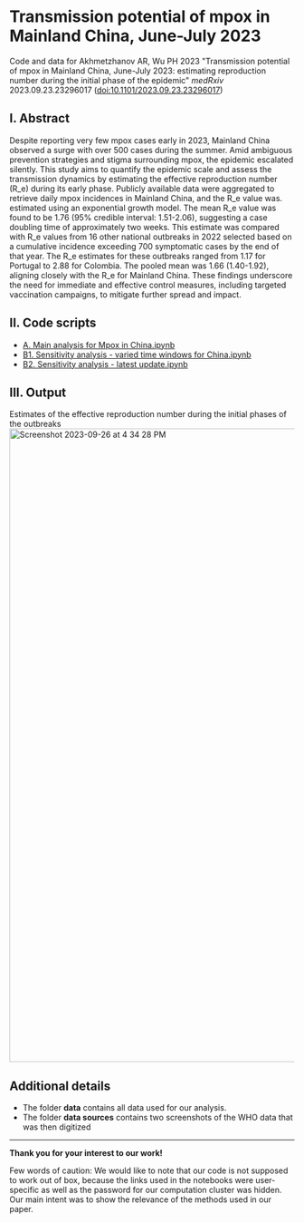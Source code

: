 # Transmission potential of mpox in Mainland China, June-July 2023

Code and data for Akhmetzhanov AR, Wu PH 2023 "Transmission potential of mpox in Mainland China, June-July 2023: estimating reproduction number during the initial phase of the epidemic" *medRxiv* 2023.09.23.23296017 ([doi:10.1101/2023.09.23.23296017](https://doi.org/10.1101/2023.09.23.23296017))

## I. Abstract
Despite reporting very few mpox cases early in 2023, Mainland China observed a surge with over 500 cases during the summer. Amid ambiguous prevention strategies and stigma surrounding mpox, the epidemic escalated silently. This study aims to quantify the epidemic scale and assess the transmission dynamics by estimating the effective reproduction number (R_e) during its early phase. Publicly available data were aggregated to retrieve daily mpox incidences in Mainland China, and the R_e value was. estimated using an exponential growth model. The mean R_e value was found to be 1.76 (95% credible interval: 1.51-2.06), suggesting a case doubling time of approximately two weeks. This estimate was compared with R_e values from 16 other national outbreaks in 2022 selected based on a cumulative incidence exceeding 700 symptomatic cases by the end of that year. The R_e estimates for these outbreaks ranged from 1.17 for Portugal to 2.88 for Colombia. The pooled mean was 1.66 (1.40-1.92), aligning closely with the R_e for Mainland China. These findings underscore the need for immediate and effective control measures, including targeted vaccination campaigns, to mitigate further spread and impact.

## II. Code scripts
* [A. Main analysis for Mpox in China.ipynb](https://nbviewer.org/github/aakhmetz/Mpox-in-MainlandChina-2023/blob/main/scripts/Andrei/A.%20Main%20analysis%20for%20Mpox%20in%20China.ipynb)
* [B1. Sensitivity analysis - varied time windows for China.ipynb](https://nbviewer.org/github/aakhmetz/Mpox-in-MainlandChina-2023/blob/main/scripts/Andrei/B1.%20Sensitivity%20analysis%20-%20varied%20time%20windows%20for%20China.ipynb)
* [B2. Sensitivity analysis - latest update.ipynb](https://nbviewer.org/github/aakhmetz/Mpox-in-MainlandChina-2023/blob/main/scripts/Andrei/B2.%20Sensitivity%20analysis%20-%20latest%20update.ipynb)

## III. Output

Estimates of the effective reproduction number during the initial phases of the outbreaks
<img width="1118" alt="Screenshot 2023-09-26 at 4 34 28 PM" src="https://github.com/aakhmetz/Mpox-in-MainlandChina-2023/assets/2173206/c5d42651-8c5c-47de-9107-16b37b595379">

## Additional details
* The folder **data** contains all data used for our analysis.
* The folder **data sources** contains two screenshots of the WHO data that was then digitized

---------
**Thank you for your interest to our work!** 

Few words of caution: We would like to note that our code is not supposed to work out of box, because the links used in the notebooks were user-specific as well as the password for our computation cluster was hidden. Our main intent was to show the relevance of the methods used in our paper.
